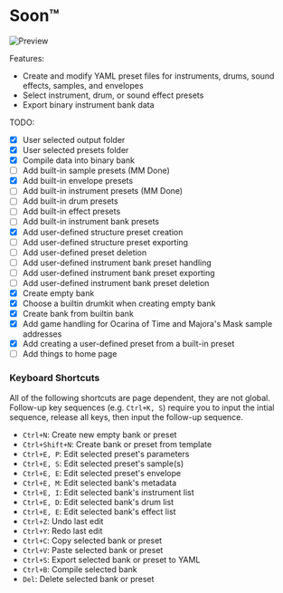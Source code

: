 # Soon™
![Preview](https://i.ibb.co/k2RP1PCv/9c054ba40615c446d601508f241a260b.png)

Features:
- Create and modify YAML preset files for instruments, drums, sound effects, samples, and envelopes
- Select instrument, drum, or sound effect presets
- Export binary instrument bank data

TODO:
- [x] User selected output folder
- [x] User selected presets folder
- [x] Compile data into binary bank
- [ ] Add built-in sample presets (MM Done)
- [x] Add built-in envelope presets
- [ ] Add built-in instrument presets (MM Done)
- [ ] Add built-in drum presets
- [ ] Add built-in effect presets
- [ ] Add built-in instrument bank presets
- [x] Add user-defined structure preset creation
- [ ] Add user-defined structure preset exporting
- [ ] Add user-defined preset deletion
- [ ] Add user-defined instrument bank preset handling
- [ ] Add user-defined instrument bank preset exporting
- [ ] Add user-defined instrument bank preset deletion
- [x] Create empty bank
- [x] Choose a builtin drumkit when creating empty bank
- [x] Create bank from builtin bank
- [x] Add game handling for Ocarina of Time and Majora's Mask sample addresses
- [x] Add creating a user-defined preset from a built-in preset
- [ ] Add things to home page

### Keyboard Shortcuts
All of the following shortcuts are page dependent, they are not global. Follow-up key sequences (e.g. `Ctrl+K, S`) require you to input the intial sequence, release all keys, then input the follow-up sequence.

- `Ctrl+N`: Create new empty bank or preset
- `Ctrl+Shift+N`: Create bank or preset from template
- `Ctrl+E, P`: Edit selected preset's parameters
- `Ctrl+E, S`: Edit selected preset's sample(s)
- `Ctrl+E, E`: Edit selected preset's envelope
- `Ctrl+E, M`: Edit selected bank's metadata
- `Ctrl+E, I`: Edit selected bank's instrument list
- `Ctrl+E, D`: Edit selected bank's drum list
- `Ctrl+E, E`: Edit selected bank's effect list
- `Ctrl+Z`: Undo last edit
- `Ctrl+Y`: Redo last edit
- `Ctrl+C`: Copy selected bank or preset
- `Ctrl+V`: Paste selected bank or preset
- `Ctrl+S`: Export selected bank or preset to YAML
- `Ctrl+B`: Compile selected bank
- `Del`: Delete selected bank or preset
